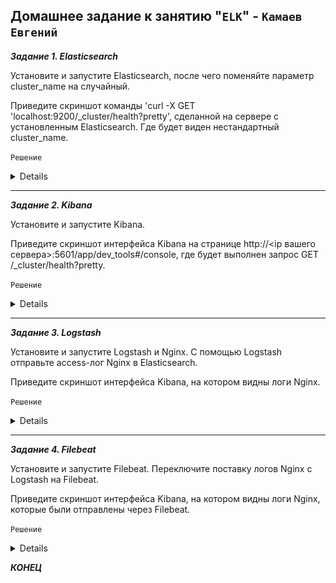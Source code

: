 ## Домашнее задание к занятию "`ELK`" - `Камаев Евгений`

***Задание 1. Elasticsearch***

Установите и запустите Elasticsearch, после чего поменяйте параметр cluster_name на случайный.

Приведите скриншот команды 'curl -X GET 'localhost:9200/_cluster/health?pretty', сделанной на сервере с установленным Elasticsearch. Где будет виден нестандартный cluster_name.

`Решение`

<details>

![Screnshot](https://github.com/7Evgen7/Netology/blob/main/JPG/11_03_SYSDB/11_03_.jpg)
![Screnshot](https://github.com/7Evgen7/Netology/blob/main/JPG/11_03_SYSDB/11_03.jpg)
![Screnshot](https://github.com/7Evgen7/Netology/blob/main/JPG/11_03_SYSDB/11_03_1.jpg)
![Screnshot](https://github.com/7Evgen7/Netology/blob/main/JPG/11_03_SYSDB/11_03_1_.jpg)
   
</details>



---

***Задание 2. Kibana***

Установите и запустите Kibana.

Приведите скриншот интерфейса Kibana на странице http://<ip вашего сервера>:5601/app/dev_tools#/console, где будет выполнен запрос GET /_cluster/health?pretty.


`Решение`

<details>
   
![Screnshot](https://github.com/7Evgen7/Netology/blob/main/JPG/11_03_SYSDB/11_03_2.jpg)
![Screnshot](https://github.com/7Evgen7/Netology/blob/main/JPG/11_03_SYSDB/11_03_2_.jpg)
   
</details>


---

***Задание 3. Logstash***

Установите и запустите Logstash и Nginx. С помощью Logstash отправьте access-лог Nginx в Elasticsearch.

Приведите скриншот интерфейса Kibana, на котором видны логи Nginx.


`Решение`

<details>
   
![Screnshot](https://github.com/7Evgen7/Netology/blob/main/JPG/11_03_SYSDB/11_03_3.jpg)
![Screnshot](https://github.com/7Evgen7/Netology/blob/main/JPG/11_03_SYSDB/11_03_3_.jpg)
![Screnshot](https://github.com/7Evgen7/Netology/blob/main/JPG/11_03_SYSDB/11_03_3__.jpg)
![Screnshot](https://github.com/7Evgen7/Netology/blob/main/JPG/11_03_SYSDB/11_03_3__1.jpg)
![Screnshot](https://github.com/7Evgen7/Netology/blob/main/JPG/11_03_SYSDB/11_03_3__1_.jpg)
   
</details>


---

***Задание 4. Filebeat***

Установите и запустите Filebeat. Переключите поставку логов Nginx с Logstash на Filebeat.

Приведите скриншот интерфейса Kibana, на котором видны логи Nginx, которые были отправлены через Filebeat.


`Решение`

<details>
   
![Screnshot](https://github.com/7Evgen7/Netology/blob/main/JPG/11_03_SYSDB/11_03_4.jpg)
![Screnshot](https://github.com/7Evgen7/Netology/blob/main/JPG/11_03_SYSDB/11_03_4_.jpg)
   
</details>

***КОНЕЦ***
